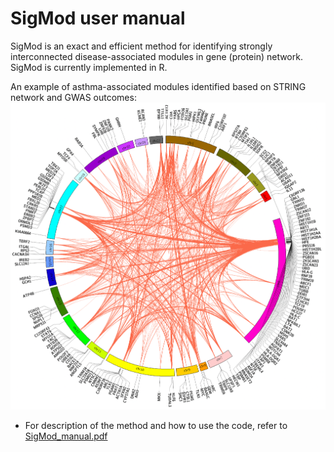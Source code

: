 # SigMod user manual

SigMod is an exact and efficient method for identifying strongly interconnected disease-associated modules in gene (protein) network. SigMod is currently implemented in R.

An example of asthma-associated modules identified based on STRING network and GWAS outcomes:
![Alt text](./img/SigMod_results.png "SigMod result")


- For description of the method and how to use the code, refer to [SigMod_manual.pdf](https://github.com/YuanlongLiu/SigMod/blob/master/SigMod_manual.pdf)

